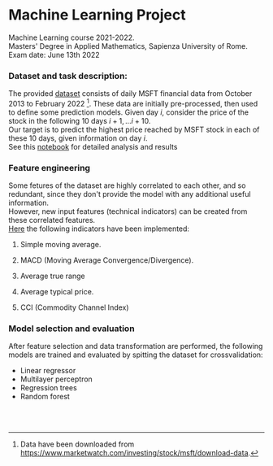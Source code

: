 # Machine Learning Project
Machine Learning course 2021-2022.<br>
Masters' Degree in Applied Mathematics, 
Sapienza University of Rome. <br>
Exam date: June 13th 2022


### Dataset and task description:
The provided [dataset](https://github.com/SofiaTorchia/Basic-analysis-of-MSFT-financial-data/blob/master/MSFT.csv)
consists of daily MSFT financial data from October 2013 to 
February 2022 [^1]. 
These data are initially pre-processed, then used to define some prediction models.
Given day $i$, consider the price of the stock in 
the following 10 days $i+1,...i+10$. <br>
Our target is to predict the highest price 
reached by MSFT stock in each of these 10 days, 
given information on day $i$. <br>
See this [notebook](https://github.com/SofiaTorchia/Basic-analysis-of-MSFT-financial-data/blob/master/Basic%20analysis%20of%20MSFT%20financial%20data.ipynb)
for detailed analysis and results

### Feature engineering

Some fetures of the dataset are highly correlated 
to each other, and so redundant, since they don't 
provide the model with any additional useful 
information. <br>
However, new input features (technical indicators)
can be created from these correlated features. <br>
[Here](https://github.com/SofiaTorchia/Basic-analysis-of-MSFT-financial-data/blob/master/indicators.py)
the following indicators have been implemented:

1) Simple moving average.

2) MACD (Moving Average Convergence/Divergence). 

3) Average true range

4) Average typical price.

5) CCI (Commodity Channel Index)

### Model selection and evaluation
After feature selection and data transformation 
are performed, the following models are trained 
and evaluated by spitting the dataset for 
crossvalidation: 

- Linear regressor
- Multilayer perceptron
- Regression trees
- Random forest







<br/><br/>

[^1]: Data have been downloaded from https://www.marketwatch.com/investing/stock/msft/download-data.


